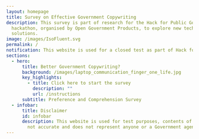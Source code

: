 ```yaml
---
layout: homepage
title: Survey on Effective Government Copywriting
description: This survey is part of research for the Hack for Public Good
  hackathon, organised by Open Government Products, to explore new tech
  solutions.
image: /images/IsoFluent.svg
permalink: /
notification: This website is used for a closed test as part of Hack for Public Good 2025
sections:
  - hero:
      title: Better Government Copywriting?
      background: /images/laptop_communication_finger_one_life.jpg
      key_highlights:
        - title: Click here to start the survey
          description: ""
          url: /instructions
      subtitle: Preference and Comprehension Survey
  - infobar:
      title: Disclaimer
      id: infobar
      description: This website is used for test purposes, contents of this page are
        not accurate and does not represent anyone or a Government agency.
---
```

